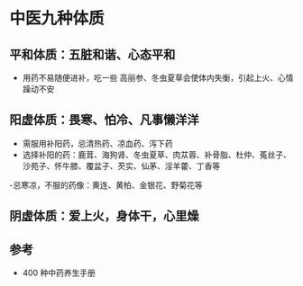 # 中医九种体质

## 平和体质：五脏和谐、心态平和
- 用药不易随便进补，吃一些 高丽参、冬虫夏草会使体内失衡，引起上火、心情躁动不安


## 阳虚体质：畏寒、怕冷、凡事懒洋洋
- 需服用补阳药，忌清热药、凉血药、泻下药
- 选择补阳的药：鹿茸、海狗肾、冬虫夏草、肉苁蓉、补骨脂、杜仲、菟丝子、沙苑子、怀牛膝、覆盆子、芡实、仙茅、淫羊藿、丁香等

-忌寒凉，不服的药像：黄连、黄柏、金银花、野菊花等


## 阴虚体质：爱上火，身体干，心里燥


## 参考
- 400 种中药养生手册
